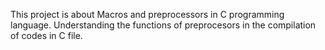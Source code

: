 This project is about Macros and preprocessors in C programming language. Understanding the functions of preprocesors in the compilation of codes in C file.
